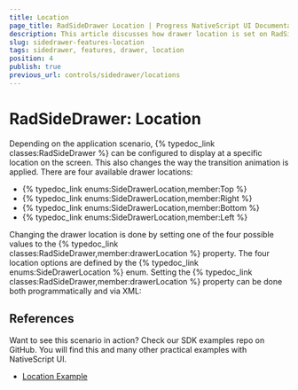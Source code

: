 ```yaml
---
title: Location
page_title: RadSideDrawer Location | Progress NativeScript UI Documentation
description: This article discusses how drawer location is set on RadSideDrawer.
slug: sidedrawer-features-location
tags: sidedrawer, features, drawer, location
position: 4
publish: true
previous_url: controls/sidedrawer/locations
---
```

# RadSideDrawer: Location
Depending on the application scenario, {% typedoc_link classes:RadSideDrawer %} can be configured to display at a specific location on the screen. This also changes the way the transition animation is applied. There are four available drawer locations:

- {% typedoc_link enums:SideDrawerLocation,member:Top %}
- {% typedoc_link enums:SideDrawerLocation,member:Right %}
- {% typedoc_link enums:SideDrawerLocation,member:Bottom %}
- {% typedoc_link enums:SideDrawerLocation,member:Left %}

Changing the drawer location is done by setting one of the four possible values to the {% typedoc_link classes:RadSideDrawer,member:drawerLocation %} property. The four location options are defined by the {% typedoc_link enums:SideDrawerLocation %} enum. Setting the {% typedoc_link classes:RadSideDrawer,member:drawerLocation %} property can be done both programmatically and via XML:

<snippet id='sidedrawer-setting-location'/>
<snippet id='sidedrawer-setting-location-xml'/>

## References
Want to see this scenario in action?
Check our SDK examples repo on GitHub. You will find this and many other practical examples with NativeScript UI.

* [Location Example](https://github.com/telerik/nativescript-ui-samples/tree/master/sidedrawer/app/examples/position)